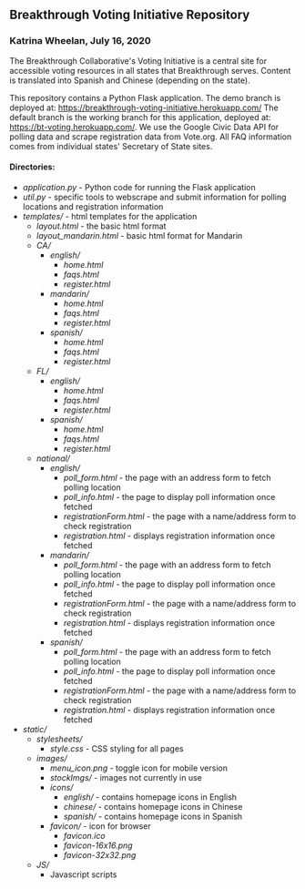 ## Breakthrough Voting Initiative Repository

### Katrina Wheelan, July 16, 2020

The Breakthrough Collaborative's Voting Initiative is a central site for accessible voting resources in all states that Breakthrough serves. Content is translated into Spanish and Chinese (depending on the state).

This repository contains a Python Flask application. The demo branch is deployed at: https://breakthrough-voting-initiative.herokuapp.com/
The default branch is the working branch for this application, deployed at: https://bt-voting.herokuapp.com/. We use the Google Civic Data API for polling data and scrape registration data from Vote.org. All FAQ information comes from individual states' Secretary of State sites.


#### Directories:
 * *application.py* - Python code for running the Flask application
 * *util.py* - specific tools to webscrape and submit information for polling locations and registration information
 * *templates/* - html templates for the application
   * *layout.html* - the basic html format
   * *layout_mandarin.html* - basic html format for Mandarin
   * *CA/*
     * *english/*
       * *home.html*
       * *faqs.html*
       * *register.html*
     * *mandarin/*
       * *home.html*
       * *faqs.html*
       * *register.html*
     * *spanish/*
       * *home.html*
       * *faqs.html*
       * *register.html*
   * *FL/*
     * *english/*
       * *home.html*
       * *faqs.html*
       * *register.html*
     * *spanish/*
       * *home.html*
       * *faqs.html*
       * *register.html*
   * *national/*
      * *english/*
        * *poll_form.html* - the page with an address form to fetch polling location
        * *poll_info.html* - the page to display poll information once fetched
        * *registrationForm.html* - the page with a name/address form to check registration
        * *registration.html* - displays registration information once fetched
      * *mandarin/*
        * *poll_form.html* - the page with an address form to fetch polling location
        * *poll_info.html* - the page to display poll information once fetched
        * *registrationForm.html* - the page with a name/address form to check registration
        * *registration.html* - displays registration information once fetched
      * *spanish/*
        * *poll_form.html* - the page with an address form to fetch polling location
        * *poll_info.html* - the page to display poll information once fetched
        * *registrationForm.html* - the page with a name/address form to check registration
        * *registration.html* - displays registration information once fetched
 * *static/*
   * *stylesheets/*
     * *style.css* - CSS styling for all pages
   * *images/*
     * *menu_icon.png* - toggle icon for mobile version
     * *stockImgs/* - images not currently in use
     * *icons/*
       * *english/* - contains homepage icons in English
       * *chinese/* - contains homepage icons in Chinese
       * *spanish/* - contains homepage icons in Spanish
     * *favicon/* - icon for browser
       * *favicon.ico*
       * *favicon-16x16.png*
       * *favicon-32x32.png*
   * *JS/*
     * Javascript scripts
